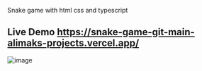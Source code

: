 Snake game with html css and typescript

## Live Demo https://snake-game-git-main-alimaks-projects.vercel.app/

![image](https://github.com/user-attachments/assets/40e9f309-52d5-42d7-b070-b0b4903b60fe)

